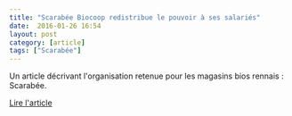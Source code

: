 ```yaml
---
title: "Scarabée Biocoop redistribue le pouvoir à ses salariés"
date:  2016-01-26 16:54
layout: post
category: [article]
tags: ["Scarabée"]
---
```


Un article décrivant l'organisation retenue pour les magasins bios rennais : Scarabée.

[Lire l'article](http://igipartners.com/sites/default/files/collaborative_info_scarabee.pdf)
